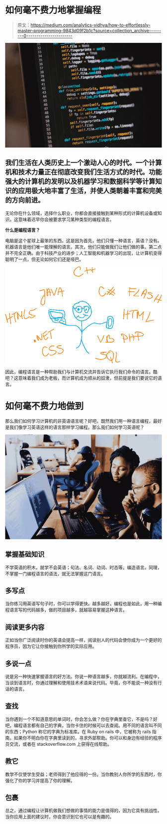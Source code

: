 # 如何毫不费力地掌握编程

> 原文：<https://medium.com/analytics-vidhya/how-to-effortlessly-master-programming-9843d09f2b1c?source=collection_archive---------0----------------------->

![](img/2eb1ab5001659bcb92ff615d2ab4f3dd.png)

## 我们生活在人类历史上一个激动人心的时代。一个计算机和技术力量正在彻底改变我们生活方式的时代。功能强大的计算机的发明以及机器学习和数据科学等计算知识的应用极大地丰富了生活，并使人类朝着丰富和完美的方向前进。

无论你在什么领域，选择什么职业，你都会直接接触到某种形式的计算机设备或知识。这意味着迟早你会被要求学习某种类型的编程语言。

**什么是编程语言？**

电脑是这个星球上最笨的东西。这是因为首先，他们只懂一种语言，英语？没有。机器语言是他们唯一能理解的语言。其次，他们只能做我们让他们做的事。第二点并不完全正确。由于科技产业的进步；人工智能和机器学习的出现，让计算机变得聪明了一点，但无论如何它们还是哑巴。

![](img/945ccf2007508df52a8e639eb5f7e802.png)

因此，编程语言是一种帮助我们与计算机交流并告诉它执行我们命令的语言。酷吧？这意味着我们成为老板，而计算机成为顺从的奴隶，但前提是我们要说它的语言。

# **如何毫不费力地做到**

那么我们如何学习计算机的非英语语言呢？好吧，既然我们用一种语言编程，最好是我们像学习英语这样的语言那样学习编程。那么我们如何学习英语呢？

![](img/71e5668e469af6269fd24bc2cf3ab628.png)

## **掌握基础知识**

不学英语的积木，就学不会英语；句法、名词、动词、时态等。编造语言。同理，不掌握一门编程语言的语法，就无法掌握这门语言。

## **多写点**

当你练习用英语写句子时，你可以学得更快。越多越好。编程也是如此，用一种编程语言写的代码越多，做的项目越多，就越容易掌握这种语言。

## **阅读更多内容**

正如当你广泛阅读时你的英语会提高一样，阅读别人的代码会使你成为一个更好的程序员，因为它让你接触到你所学的实际应用。

## **多说一点**

说是另一种快速掌握语言的好方法。你说一种语言越多，你就越流利。在编程中，当谈到语言时，你通过理解和使用技术术语来说代码。毕竟，你不能说一种没有行话的语言。

## **查找**

当你遇到一个不知道意思的单词时，你会怎么做？你在字典里查它，不是吗？好吧，编程语言都有自己的字典，当你卡住的时候可以去查阅。用不同的语言叫不同的东西；Python 称它的字典为标准库。在 Ruby on rails 中，它被称为 rails 指南。如果你不明白你在字典里读到的，寻求外部帮助。你可以和身边有经验的程序员交流，或者在 stackoverflow.com 上获得在线帮助。

## **教它**

教学不仅使学生受益；老师得到了他应得的一份。当你教别人你所学的东西时，你强化了你的学习并提高了你的理解。

## 包裹

总之，通过编程让计算机做我们想做的事情的能力是值得的，因为它具有挑战性。当你应用上面的建议时，你会意识到它也可以是有趣的。